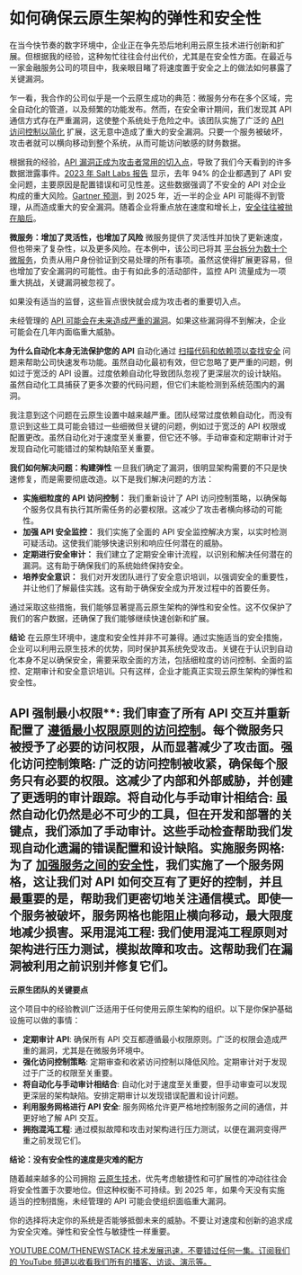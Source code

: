 # 如何确保云原生架构的弹性和安全性

在当今快节奏的数字环境中，企业正在争先恐后地利用云原生技术进行创新和扩展。但根据我的经验，这种匆忙往往会付出代价，尤其是在安全性方面。在最近与一家金融服务公司的项目中，我亲眼目睹了将速度置于安全之上的做法如何暴露了关键漏洞。

乍一看，我合作的公司似乎是一个云原生成功的典范：微服务分布在多个区域，完全自动化的管道，以及频繁的功能发布。然而，在安全审计期间，我们发现其 API 通信方式存在严重漏洞，这使整个系统处于危险之中。该团队实施了广泛的 [API 访问控制以简化](https://thenewstack.io/veracodes-sbom-api-simplifies-software-security-for-devs/) 扩展，这无意中造成了重大的安全漏洞。只要一个服务被破坏，攻击者就可以横向移动到整个系统，从而可能访问敏感的财务数据。

根据我的经验，[API 漏洞正成为攻击者常用的切入点](https://thenewstack.io/why-your-api-keys-are-leaving-you-vulnerable-to-attack/)，导致了我们今天看到的许多数据泄露事件。[2023 年 Salt Labs 报告](https://content.salt.security/rs/352-UXR-417/images/SaltSecurity-Report-State_of_API_Security.pdf#:~:text=The%20most%20eye%2Dopening%20finding%20from%20the%20Q1,with%2017%%20having%20experienced%20an%20API%2Drelated%20breach.) 显示，去年 94% 的企业都遇到了 API 安全问题，主要原因是配置错误和可见性差。这些数据强调了不安全的 API 对企业构成的重大风险。[Gartner 预测](https://www.gartner.com/en/documents/4009103)，到 2025 年，近一半的企业 API 可能得不到管理，从而造成重大的安全漏洞。随着企业将重点放在速度和增长上，[安全往往被抛在脑后](https://thenewstack.io/implement-fine-grained-security-or-get-left-behind/)。

**微服务：增加了灵活性，也增加了风险**
微服务提供了灵活性并加快了更新速度，但也带来了复杂性，以及更多风险。在本例中，该公司已将其 [平台拆分为数十个微服务](https://thenewstack.io/platform-engineering-reshapes-software-dev-at-bechtle/)，负责从用户身份验证到交易处理的所有事项。虽然这使得扩展更容易，但也增加了安全漏洞的可能性。由于有如此多的活动部件，监控 API 流量成为一项重大挑战，关键漏洞被忽视了。

如果没有适当的监督，这些盲点很快就会成为攻击者的重要切入点。

未经管理的 [API 可能会在未来造成严重的漏洞](https://thenewstack.io/3-api-vulnerabilities-developers-accidentally-create/)。如果这些漏洞得不到解决，企业可能会在几年内面临重大威胁。

**为什么自动化本身无法保护您的 API**
自动化通过 [扫描代码和依赖项以查找安全](https://thenewstack.io/checkov-2-0-context-aware-security-scanning-for-infrastructure-as-code/) 问题来帮助公司快速发布功能。虽然自动化最初有效，但它忽略了更严重的问题，例如过于宽泛的 API 设置。过度依赖自动化导致团队忽视了更深层次的设计缺陷。虽然自动化工具捕获了更多次要的代码问题，但它们未能检测到系统范围内的漏洞。

我注意到这个问题在云原生设置中越来越严重。团队经常过度依赖自动化，而没有意识到这些工具可能会错过一些细微但关键的问题，例如过于宽泛的 API 权限或配置更改。虽然自动化对于速度至关重要，但它还不够。手动审查和定期审计对于发现自动化可能错过的架构缺陷至关重要。

**我们如何解决问题：构建弹性**
一旦我们确定了漏洞，很明显架构需要的不只是快速修复，而是需要彻底改造。以下是我们解决问题的方法：

* **实施细粒度的 API 访问控制：** 我们重新设计了 API 访问控制策略，以确保每个服务仅具有执行其所需任务的必要权限。这减少了攻击者横向移动的可能性。
* **加强 API 安全监控：** 我们实施了全面的 API 安全监控解决方案，以实时检测可疑活动。这使我们能够快速识别和响应任何潜在的威胁。
* **定期进行安全审计：** 我们建立了定期安全审计流程，以识别和解决任何潜在的漏洞。这有助于确保我们的系统始终保持安全。
* **培养安全意识：** 我们对开发团队进行了安全意识培训，以强调安全的重要性，并让他们了解最佳实践。这有助于确保安全成为开发过程中的首要任务。

通过采取这些措施，我们能够显著提高云原生架构的弹性和安全性。这不仅保护了我们的客户数据，还确保了我们能够继续快速创新和扩展。

**结论**
在云原生环境中，速度和安全性并非不可兼得。通过实施适当的安全措施，企业可以利用云原生技术的优势，同时保护其系统免受攻击。关键在于认识到自动化本身不足以确保安全，需要采取全面的方法，包括细粒度的访问控制、全面的监控、定期审计和安全意识培训。只有这样，企业才能真正实现云原生架构的弹性和安全性。
## API 强制最小权限**: 我们审查了所有 API 交互并重新配置了 [遵循最小权限原则的访问控制](https://thenewstack.io/from-it-to-devops-evolution-of-privileged-access-management/)。每个微服务只被授予了必要的访问权限，从而显著减少了攻击面。**强化访问控制策略**: 广泛的访问控制被收紧，确保每个服务只有必要的权限。这减少了内部和外部威胁，并创建了更透明的审计跟踪。**将自动化与手动审计相结合**: 虽然自动化仍然是必不可少的工具，但在开发和部署的关键点，我们添加了手动审计。这些手动检查帮助我们发现自动化遗漏的错误配置和设计缺陷。**实施服务网格**: 为了 [加强服务之间的安全性](https://thenewstack.io/how-to-tighten-security-across-complex-and-cloud-native-environments/)，我们实施了一个服务网格，这让我们对 API 如何交互有了更好的控制，并且最重要的是，帮助我们更密切地关注通信模式。即使一个服务被破坏，服务网格也能阻止横向移动，最大限度地减少损害。**采用混沌工程**: 我们使用混沌工程原则对架构进行压力测试，模拟故障和攻击。这帮助我们在漏洞被利用之前识别并修复它们。

**云原生团队的关键要点**

这个项目中的经验教训广泛适用于任何使用云原生架构的组织。以下是你保护基础设施可以做的事情：

* **定期审计 API**: 确保所有 API 交互都遵循最小权限原则。广泛的权限会造成严重的漏洞，尤其是在微服务环境中。
* **强化访问控制策略**: 定期审查和收紧访问控制以降低风险。定期审计对于发现过于广泛的权限至关重要。
* **将自动化与手动审计相结合**: 自动化对于速度至关重要，但手动审查可以发现更深层的架构缺陷。安排定期审计以发现错误配置和设计问题。
* **利用服务网格进行 API 安全**: 服务网格允许更严格地控制服务之间的通信，并更好地了解 API 交互。
* **拥抱混沌工程**: 通过模拟故障和攻击对架构进行压力测试，以便在漏洞变得严重之前发现它们。

**结论：没有安全性的速度是灾难的配方**

随着越来越多的公司拥抱 [云原生技术](https://thenewstack.io/cloud-native/)，优先考虑敏捷性和可扩展性的冲动往往会将安全性置于次要地位。但这种权衡不可持续。到 2025 年，如果今天没有实施适当的控制措施，未经管理的 API 可能会使组织面临重大漏洞。

你的选择将决定你的系统是否能够抵御未来的威胁。不要让对速度和创新的追求成为安全灾难。弹性和安全性与敏捷性一样重要。

[
YOUTUBE.COM/THENEWSTACK
技术发展迅速，不要错过任何一集。订阅我们的 YouTube
频道以收看我们所有的播客、访谈、演示等。
](https://youtube.com/thenewstack?sub_confirmation=1)